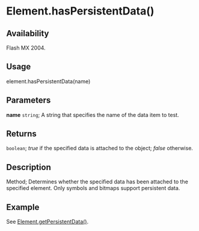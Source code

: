 # Element.hasPersistentData()

## Availability

Flash MX 2004.

## Usage

element.hasPersistentData(name)

## Parameters

**name** `string`; A string that specifies the name of the data item to test.

## Returns

`boolean`; *true* if the specified data is attached to the object; *false* otherwise.

## Description

Method; Determines whether the specified data has been attached to the specified element. Only symbols and bitmaps support persistent data.

## Example

See [Element.getPersistentData()](../Element_object/Element2.md).
